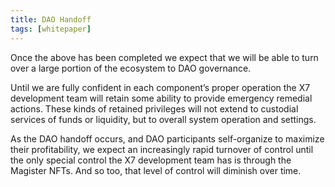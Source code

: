 ```yaml
---
title: DAO Handoff
tags: [whitepaper]
---
```


Once the above has been completed we expect that we will be able to turn over a large portion of the ecosystem to DAO governance.

Until we are fully confident in each component’s proper operation the X7 development team will retain some ability to provide emergency remedial actions. These kinds of retained privileges will not extend to custodial services of funds or liquidity, but to overall system operation and settings.

As the DAO handoff occurs, and DAO participants self-organize to maximize their profitability, we expect an increasingly rapid turnover of control until the only special control the X7 development team has is through the Magister NFTs. And so too, that level of control will diminish over time.
